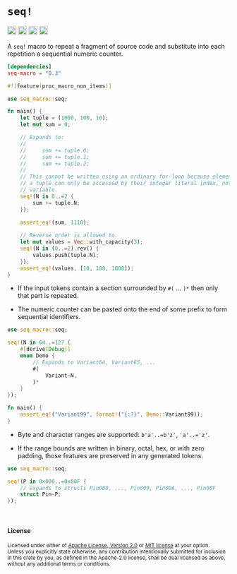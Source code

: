 `seq!`
======

[<img alt="github" src="https://img.shields.io/badge/github-dtolnay/seq--macro-8da0cb?style=for-the-badge&labelColor=555555&logo=github" height="20">](https://github.com/dtolnay/seq-macro)
[<img alt="crates.io" src="https://img.shields.io/crates/v/seq-macro.svg?style=for-the-badge&color=fc8d62&logo=rust" height="20">](https://crates.io/crates/seq-macro)
[<img alt="docs.rs" src="https://img.shields.io/badge/docs.rs-seq--macro-66c2a5?style=for-the-badge&labelColor=555555&logo=docs.rs" height="20">](https://docs.rs/seq-macro)
[<img alt="build status" src="https://img.shields.io/github/actions/workflow/status/dtolnay/seq-macro/ci.yml?branch=master&style=for-the-badge" height="20">](https://github.com/dtolnay/seq-macro/actions?query=branch%3Amaster)

A `seq!` macro to repeat a fragment of source code and substitute into each
repetition a sequential numeric counter.

```toml
[dependencies]
seq-macro = "0.3"
```

```rust
#![feature(proc_macro_non_items)]

use seq_macro::seq;

fn main() {
    let tuple = (1000, 100, 10);
    let mut sum = 0;

    // Expands to:
    //
    //     sum += tuple.0;
    //     sum += tuple.1;
    //     sum += tuple.2;
    //
    // This cannot be written using an ordinary for-loop because elements of
    // a tuple can only be accessed by their integer literal index, not by a
    // variable.
    seq!(N in 0..=2 {
        sum += tuple.N;
    });

    assert_eq!(sum, 1110);
  
    // Reverse order is allowed to.
    let mut values = Vec::with_capacity(3);
    seq!(N in (0..=2).rev() {
        values.push(tuple.N);
    });
    assert_eq!(values, [10, 100, 1000]);
}
```

- If the input tokens contain a section surrounded by `#(` ... `)*` then only
  that part is repeated.

- The numeric counter can be pasted onto the end of some prefix to form
  sequential identifiers.

```rust
use seq_macro::seq;

seq!(N in 64..=127 {
    #[derive(Debug)]
    enum Demo {
        // Expands to Variant64, Variant65, ...
        #(
            Variant~N,
        )*
    }
});

fn main() {
    assert_eq!("Variant99", format!("{:?}", Demo::Variant99));
}
```

- Byte and character ranges are supported: `b'a'..=b'z'`, `'a'..='z'`.

- If the range bounds are written in binary, octal, hex, or with zero padding,
  those features are preserved in any generated tokens.

```rust
use seq_macro::seq;

seq!(P in 0x000..=0x00F {
    // expands to structs Pin000, ..., Pin009, Pin00A, ..., Pin00F
    struct Pin~P;
});
```

<br>

#### License

<sup>
Licensed under either of <a href="LICENSE-APACHE">Apache License, Version
2.0</a> or <a href="LICENSE-MIT">MIT license</a> at your option.
</sup>

<br>

<sub>
Unless you explicitly state otherwise, any contribution intentionally submitted
for inclusion in this crate by you, as defined in the Apache-2.0 license, shall
be dual licensed as above, without any additional terms or conditions.
</sub>
